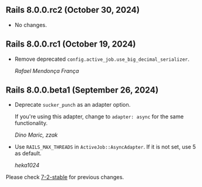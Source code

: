 ## Rails 8.0.0.rc2 (October 30, 2024) ##

*   No changes.


## Rails 8.0.0.rc1 (October 19, 2024) ##

*   Remove deprecated `config.active_job.use_big_decimal_serializer`.

    *Rafael Mendonça França*


## Rails 8.0.0.beta1 (September 26, 2024) ##

*   Deprecate `sucker_punch` as an adapter option.

    If you're using this adapter, change to `adapter: async` for the same functionality.

    *Dino Maric, zzak*

*   Use `RAILS_MAX_THREADS` in `ActiveJob::AsyncAdapter`. If it is not set, use 5 as default.

    *heka1024*

Please check [7-2-stable](https://github.com/rails/rails/blob/7-2-stable/activejob/CHANGELOG.md) for previous changes.
